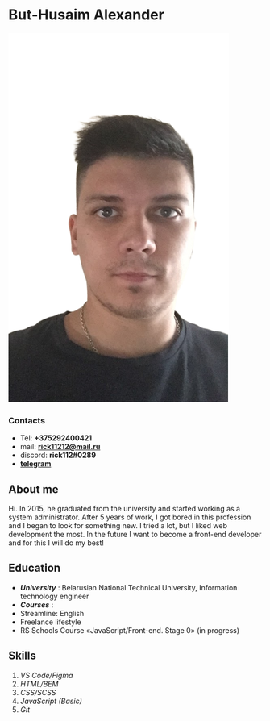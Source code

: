 # But-Husaim Alexander 
![photo](img/ava.png)
### Contacts

* Tel: **+375292400421**
* mail: **rick11212@mail.ru**
* discord: **rick112#0289**
* **[telegram](https://t.me/rick11212)**

## About me

Hi. In 2015, he graduated from the university and started working as a system administrator. After 5 years of work, I got bored in this profession and I began to look for something new. I tried a lot, but I liked web development the most. In the future I want to become a front-end developer and for this I will do my best!

## Education
* ***University*** :  Belarusian National Technical University, Information technology engineer
* ***Courses*** : 
 * Streamline: English
 * Freelance lifestyle
 * RS Schools Course «JavaScript/Front-end. Stage 0» (in progress)

## Skills
1. *VS Code/Figma*
1. *HTML/BEM*
1. *CSS/SCSS*
1. *JavaScript (Basic)*
1. *Git*

